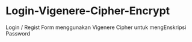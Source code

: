 # Login-Vigenere-Cipher-Encrypt

Login / Regist Form menggunakan Vigenere Cipher untuk mengEnskripsi Password
